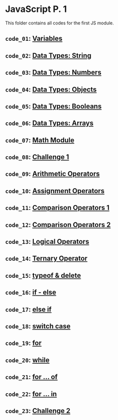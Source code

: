 # JavaScript P. 1

This folder contains all codes for the first JS module.

## `code_01`: [Variables](https://github.com/paulaabro-tech/dc-lecture-codes/tree/main/lec_04/code_01)

## `code_02`: [Data Types: String](https://github.com/paulaabro-tech/dc-lecture-codes/tree/main/lec_04/code_02)

## `code_03`: [Data Types: Numbers](https://github.com/paulaabro-tech/dc-lecture-codes/tree/main/lec_04/code_03)

## `code_04`: [Data Types: Objects](https://github.com/paulaabro-tech/dc-lecture-codes/tree/main/lec_04/code_04)

## `code_05`: [Data Types: Booleans](https://github.com/paulaabro-tech/dc-lecture-codes/tree/main/lec_04/code_05)

## `code_06`: [Data Types: Arrays](https://github.com/paulaabro-tech/dc-lecture-codes/tree/main/lec_04/code_06)

## `code_07`: [Math Module](https://github.com/paulaabro-tech/dc-lecture-codes/tree/main/lec_04/code_07)

## `code_08`: [Challenge 1](https://github.com/paulaabro-tech/dc-lecture-codes/tree/main/lec_04/code_08)

## `code_09`: [Arithmetic Operators](https://github.com/paulaabro-tech/dc-lecture-codes/tree/main/lec_04/code_09)

## `code_10`: [Assignment Operators](https://github.com/paulaabro-tech/dc-lecture-codes/tree/main/lec_04/code_10)

## `code_11`: [Comparison Operators 1](https://github.com/paulaabro-tech/dc-lecture-codes/tree/main/lec_04/code_11)

## `code_12`: [Comparison Operators 2](https://github.com/paulaabro-tech/dc-lecture-codes/tree/main/lec_04/code_12)

## `code_13`: [Logical Operators](https://github.com/paulaabro-tech/dc-lecture-codes/tree/main/lec_04/code_13)

## `code_14`: [Ternary Operator](https://github.com/paulaabro-tech/dc-lecture-codes/tree/main/lec_04/code_14)

## `code_15`: [typeof & delete](https://github.com/paulaabro-tech/dc-lecture-codes/tree/main/lec_04/code_15)

## `code_16`: [if - else](https://github.com/paulaabro-tech/dc-lecture-codes/tree/main/lec_04/code_16)

## `code_17`: [else if](https://github.com/paulaabro-tech/dc-lecture-codes/tree/main/lec_04/code_17)

## `code_18`: [switch case](https://github.com/paulaabro-tech/dc-lecture-codes/tree/main/lec_04/code_18)

## `code_19`: [for](https://github.com/paulaabro-tech/dc-lecture-codes/tree/main/lec_04/code_19)

## `code_20`: [while](https://github.com/paulaabro-tech/dc-lecture-codes/tree/main/lec_04/code_20)

## `code_21`: [for ... of](https://github.com/paulaabro-tech/dc-lecture-codes/tree/main/lec_04/code_21)

## `code_22`: [for ... in](https://github.com/paulaabro-tech/dc-lecture-codes/tree/main/lec_04/code_22)

## `code_23`: [Challenge 2](https://github.com/paulaabro-tech/dc-lecture-codes/tree/main/lec_04/code_23)
